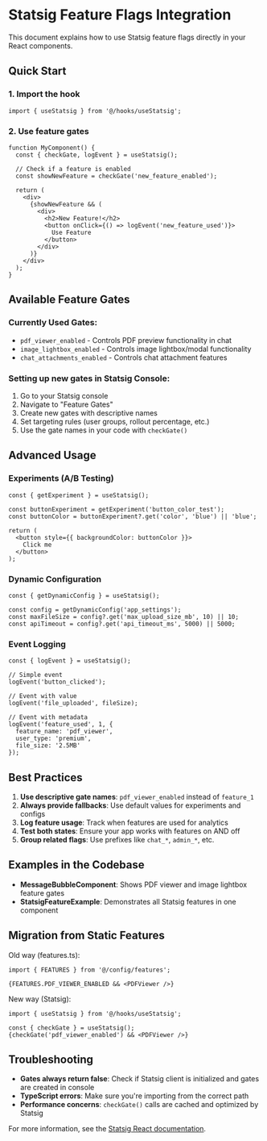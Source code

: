 # Statsig Feature Flags Integration

This document explains how to use Statsig feature flags directly in your React components.

## Quick Start

### 1. Import the hook
```tsx
import { useStatsig } from '@/hooks/useStatsig';
```

### 2. Use feature gates
```tsx
function MyComponent() {
  const { checkGate, logEvent } = useStatsig();
  
  // Check if a feature is enabled
  const showNewFeature = checkGate('new_feature_enabled');
  
  return (
    <div>
      {showNewFeature && (
        <div>
          <h2>New Feature!</h2>
          <button onClick={() => logEvent('new_feature_used')}>
            Use Feature
          </button>
        </div>
      )}
    </div>
  );
}
```

## Available Feature Gates

### Currently Used Gates:
- `pdf_viewer_enabled` - Controls PDF preview functionality in chat
- `image_lightbox_enabled` - Controls image lightbox/modal functionality
- `chat_attachments_enabled` - Controls chat attachment features

### Setting up new gates in Statsig Console:
1. Go to your Statsig console
2. Navigate to "Feature Gates"
3. Create new gates with descriptive names
4. Set targeting rules (user groups, rollout percentage, etc.)
5. Use the gate names in your code with `checkGate()`

## Advanced Usage

### Experiments (A/B Testing)
```tsx
const { getExperiment } = useStatsig();

const buttonExperiment = getExperiment('button_color_test');
const buttonColor = buttonExperiment?.get('color', 'blue') || 'blue';

return (
  <button style={{ backgroundColor: buttonColor }}>
    Click me
  </button>
);
```

### Dynamic Configuration
```tsx
const { getDynamicConfig } = useStatsig();

const config = getDynamicConfig('app_settings');
const maxFileSize = config?.get('max_upload_size_mb', 10) || 10;
const apiTimeout = config?.get('api_timeout_ms', 5000) || 5000;
```

### Event Logging
```tsx
const { logEvent } = useStatsig();

// Simple event
logEvent('button_clicked');

// Event with value
logEvent('file_uploaded', fileSize);

// Event with metadata
logEvent('feature_used', 1, {
  feature_name: 'pdf_viewer',
  user_type: 'premium',
  file_size: '2.5MB'
});
```

## Best Practices

1. **Use descriptive gate names**: `pdf_viewer_enabled` instead of `feature_1`
2. **Always provide fallbacks**: Use default values for experiments and configs
3. **Log feature usage**: Track when features are used for analytics
4. **Test both states**: Ensure your app works with features on AND off
5. **Group related flags**: Use prefixes like `chat_*`, `admin_*`, etc.

## Examples in the Codebase

- **MessageBubbleComponent**: Shows PDF viewer and image lightbox feature gates
- **StatsigFeatureExample**: Demonstrates all Statsig features in one component

## Migration from Static Features

Old way (features.ts):
```tsx
import { FEATURES } from '@/config/features';

{FEATURES.PDF_VIEWER_ENABLED && <PDFViewer />}
```

New way (Statsig):
```tsx
import { useStatsig } from '@/hooks/useStatsig';

const { checkGate } = useStatsig();
{checkGate('pdf_viewer_enabled') && <PDFViewer />}
```

## Troubleshooting

- **Gates always return false**: Check if Statsig client is initialized and gates are created in console
- **TypeScript errors**: Make sure you're importing from the correct path
- **Performance concerns**: `checkGate()` calls are cached and optimized by Statsig

For more information, see the [Statsig React documentation](https://docs.statsig.com/client/jsClientSDK).

